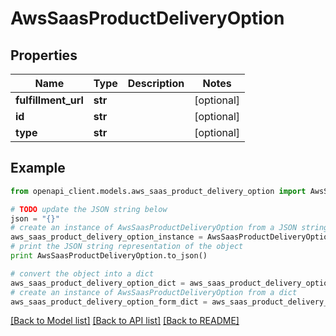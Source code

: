 # AwsSaasProductDeliveryOption


## Properties
Name | Type | Description | Notes
------------ | ------------- | ------------- | -------------
**fulfillment_url** | **str** |  | [optional] 
**id** | **str** |  | [optional] 
**type** | **str** |  | [optional] 

## Example

```python
from openapi_client.models.aws_saas_product_delivery_option import AwsSaasProductDeliveryOption

# TODO update the JSON string below
json = "{}"
# create an instance of AwsSaasProductDeliveryOption from a JSON string
aws_saas_product_delivery_option_instance = AwsSaasProductDeliveryOption.from_json(json)
# print the JSON string representation of the object
print AwsSaasProductDeliveryOption.to_json()

# convert the object into a dict
aws_saas_product_delivery_option_dict = aws_saas_product_delivery_option_instance.to_dict()
# create an instance of AwsSaasProductDeliveryOption from a dict
aws_saas_product_delivery_option_form_dict = aws_saas_product_delivery_option.from_dict(aws_saas_product_delivery_option_dict)
```
[[Back to Model list]](../README.md#documentation-for-models) [[Back to API list]](../README.md#documentation-for-api-endpoints) [[Back to README]](../README.md)


